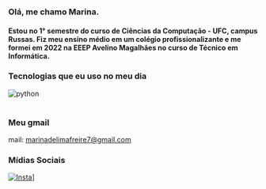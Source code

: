 ### Olá, me chamo Marina.
#### Estou no 1° semestre do curso de Ciências da Computação - UFC, campus Russas. Fiz meu ensino médio em um colégio profissionalizante e me formei em 2022 na EEEP Avelino Magalhães no curso de Técnico em Informática. 

### Tecnologias que eu uso no meu dia
<div style="display: inline_block"> <img align="center" alt="python" src="https://img.shields.io/badge/Python-14354C?style=for-the-badge&logo=python&logoColor=white" />
<div><br/>

### Meu gmail
mail: marinadelimafreire7@gmail.com

### Mídias Sociais
[![Insta](https://img.shields.io/badge/Instagram-E4405F?style=for-the-badge&logo=instagram&logoColor=white)](https://instagram.com/vlwmarina?igshid=OGQ5ZDc2ODk2ZA==)]





